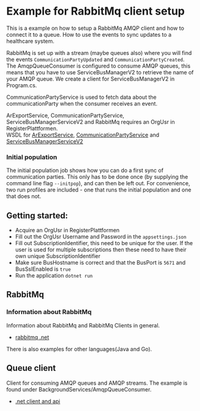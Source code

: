 # Example for RabbitMq client setup
This is a example on how to setup a RabbitMq AMQP client and how to connect it to a queue.
How to use the events to sync updates to a healthcare system.

RabbitMq is set up with a stream (maybe queues also) where you will find the events `CommunicationPartyUpdated` and `CommunicationPartyCreated`.  
The AmqpQueueConsumer is configured to consume AMQP queues, this means that you have to use ServiceBusManagerV2 to retrieve the name of your AMQP queue.
We create a client for ServiceBusManagerV2 in Program.cs.

CommunicationPartyService is used to fetch data about the communicationParty when the consumer receives an event.

ArExportService, CommunicationPartyService, ServiceBusManagerServiceV2 and RabbitMq requires an OrgUsr in RegisterPlattformen.  
WSDL for [ArExportService](https://ws-web.test.nhn.no/v1/ARExport), [CommunicationPartyService](https://register-web.test.nhn.no/v1/AR) and [ServiceBusManagerServiceV2](https://register-web.test.nhn.no/v2/servicebusmanager)

### Initial population
The initial population job shows how you can do a first sync of communication parties. This only has to be done once (by supplying the command line flag `--initpop`), and can then be left out.
For convenience, two run profiles are included - one that runs the initial population and one that does not.

## Getting started:
* Acquire an OrgUsr in RegisterPlattformen
* Fill out the OrgUsr Username and Password in the `appsettings.json`
* Fill out SubscriptionIdentifier, this need to be unique for the user. If the user is used for multiple subscriptions then these need to have their own unique SubscriptionIdentifier 
* Make sure BusHostname is correct and that the BusPort is `5671` and BusSslEnabled is `true`
* Run the application `dotnet run`

## RabbitMq
### Information about RabbitMq
Information about RabbitMq and RabbitMq Clients in general. 
* [rabbitmq .net](https://www.rabbitmq.com/dotnet.html)

There is also examples for other languages(Java and Go).

## Queue client
Client for consuming AMQP queues and AMQP streams.
The example is found under BackgroundServices/AmqpQueueConsumer.
* [.net client and api](https://www.rabbitmq.com/dotnet-api-guide.html)